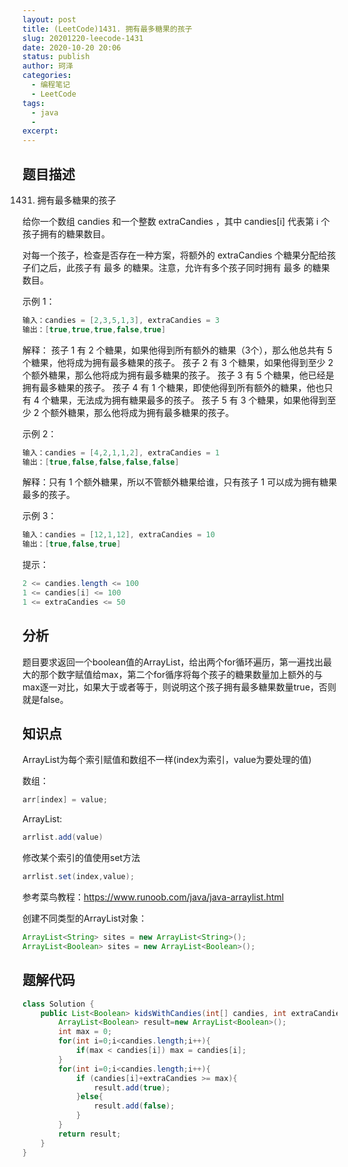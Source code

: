 ```yaml
---
layout: post
title: (LeetCode)1431. 拥有最多糖果的孩子
slug: 20201220-leecode-1431
date: 2020-10-20 20:06
status: publish
author: 珂泽
categories: 
  - 编程笔记
  - LeetCode
tags: 
  - java
  - 
excerpt: 
---
```


## 题目描述

1431. 拥有最多糖果的孩子

给你一个数组 candies 和一个整数 extraCandies ，其中 candies[i] 代表第 i 个孩子拥有的糖果数目。

对每一个孩子，检查是否存在一种方案，将额外的 extraCandies 个糖果分配给孩子们之后，此孩子有 最多 的糖果。注意，允许有多个孩子同时拥有 最多 的糖果数目。

示例 1：
```java
输入：candies = [2,3,5,1,3], extraCandies = 3
输出：[true,true,true,false,true] 
```
解释：
孩子 1 有 2 个糖果，如果他得到所有额外的糖果（3个），那么他总共有 5 个糖果，他将成为拥有最多糖果的孩子。
孩子 2 有 3 个糖果，如果他得到至少 2 个额外糖果，那么他将成为拥有最多糖果的孩子。
孩子 3 有 5 个糖果，他已经是拥有最多糖果的孩子。
孩子 4 有 1 个糖果，即使他得到所有额外的糖果，他也只有 4 个糖果，无法成为拥有糖果最多的孩子。
孩子 5 有 3 个糖果，如果他得到至少 2 个额外糖果，那么他将成为拥有最多糖果的孩子。

示例 2：
```java
输入：candies = [4,2,1,1,2], extraCandies = 1
输出：[true,false,false,false,false] 
```
解释：只有 1 个额外糖果，所以不管额外糖果给谁，只有孩子 1 可以成为拥有糖果最多的孩子。

示例 3：
```java
输入：candies = [12,1,12], extraCandies = 10
输出：[true,false,true]
 ```

提示：
```java
2 <= candies.length <= 100
1 <= candies[i] <= 100
1 <= extraCandies <= 50
```

## 分析

题目要求返回一个boolean值的ArrayList，给出两个for循环遍历，第一遍找出最大的那个数字赋值给max，第二个for循序将每个孩子的糖果数量加上额外的与max逐一对比，如果大于或者等于，则说明这个孩子拥有最多糖果数量true，否则就是false。

## 知识点

ArrayList为每个索引赋值和数组不一样(index为索引，value为要处理的值)

数组：
```java
arr[index] = value;
```

ArrayList:
```java
arrlist.add(value)
```
修改某个索引的值使用set方法

```java
arrlist.set(index,value);
```

参考菜鸟教程：https://www.runoob.com/java/java-arraylist.html

创建不同类型的ArrayList对象：

```java
ArrayList<String> sites = new ArrayList<String>();
ArrayList<Boolean> sites = new ArrayList<Boolean>();
```

## 题解代码

```java
class Solution {
    public List<Boolean> kidsWithCandies(int[] candies, int extraCandies) {
        ArrayList<Boolean> result=new ArrayList<Boolean>();
        int max = 0;
        for(int i=0;i<candies.length;i++){
            if(max < candies[i]) max = candies[i];
        }
        for(int i=0;i<candies.length;i++){
            if (candies[i]+extraCandies >= max){
                result.add(true);
            }else{
                result.add(false);
            }
        }
        return result;
    }
}
```